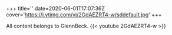 +++
title=''
date=2020-06-01T17:07:36Z
cover='https://i.ytimg.com/vi/2GdAEZRT4-w/sddefault.jpg'
+++

All content belongs to GlennBeck.
{{< youtube 2GdAEZRT4-w >}}
